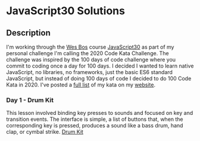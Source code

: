 # JavaScript30 Solutions

## Description
I'm working through the [Wes Bos](https://wesbos.com) course [JavaScript30](https://javascript30.com) as part of my personal challenge I'm calling 
the 2020 Code Kata Challenge. The challenge was inspired by the 100 days of code challenge where you commit to coding once a day for 100 days. I decided 
I wanted to learn native JavaScript, no libraries, no frameworks, just the basic ES6 standard JavaScript, but instead of doing 100 days of code I decided 
to do 100 Code Kata in 2020. I've posted a [full list](https://pdxchambers.com/2020-code-kata-challenge/) of my kata on my [website](https://www/pdxchambers.com).

### Day 1 - Drum Kit
This lesson involved binding key presses to sounds and focused on key and transition events. The interface is simple, a list of buttons that, when the corresponding key is pressed, produces a sound like a bass drum, hand clap, or cymbal strike. [Drum Kit](http://www.pdxchambers.com/livesamples/javascript30/drumkit/)
